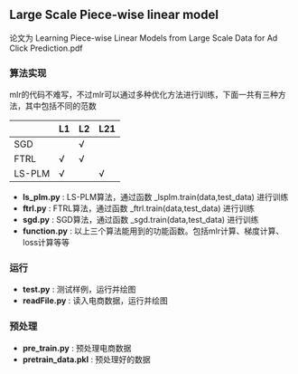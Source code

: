 ## Large Scale Piece-wise linear model

论文为 Learning Piece-wise Linear Models from Large Scale Data for Ad Click Prediction.pdf



### 算法实现

mlr的代码不难写，不过mlr可以通过多种优化方法进行训练，下面一共有三种方法，其中包括不同的范数

|        | L1   | L2   | L21  |
| ------ | ---- | ---- | ---- |
| SGD    |      | √    |      |
| FTRL   | √    | √    |      |
| LS-PLM | √    |      | √    |

- **ls_plm.py** : LS-PLM算法，通过函数 _lsplm.train(data,test_data) 进行训练
- **ftrl.py** : FTRL算法，通过函数 _ftrl.train(data,test_data) 进行训练
- **sgd.py** : SGD算法，通过函数 _sgd.train(data,test_data) 进行训练
- **function.py** : 以上三个算法能用到的功能函数。包括mlr计算、梯度计算、loss计算等等

### 运行

- **test.py** : 测试样例，运行并绘图
- **readFile.py** : 读入电商数据，运行并绘图

### 预处理

- **pre_train.py** : 预处理电商数据
- **pretrain_data.pkl** : 预处理好的数据